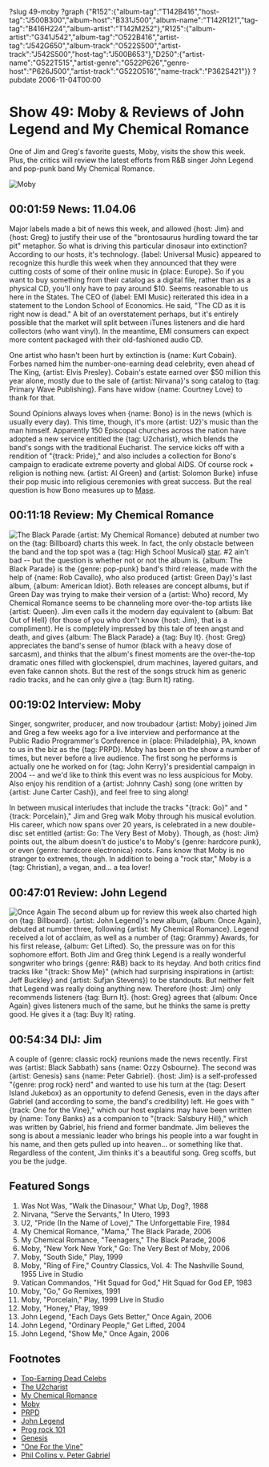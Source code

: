 ?slug 49-moby
?graph {"R152":{"album-tag":"T142B416","host-tag":"J500B300","album-host":"B331J500","album-name":"T142R121","tag-tag":"B416H224","album-artist":"T142M252"},"R125":{"album-artist":"G341J542","album-tag":"O522B416","artist-tag":"J542G650","album-track":"O522S500","artist-track":"J542S500","host-tag":"J500B653"},"D250":{"artist-name":"G522T515","artist-genre":"G522P626","genre-host":"P626J500","artist-track":"G522O516","name-track":"P362S421"}}
?pubdate 2006-11-04T00:00

# Show 49: Moby & Reviews of John Legend and My Chemical Romance
One of Jim and Greg's favorite guests, Moby, visits the show this week. Plus, the critics will review the latest efforts from R&B singer John Legend and pop-punk band My Chemical Romance.

![Moby](http://static.soundopinions.org/images/2006/moby.jpg)

## 00:01:59 News: 11.04.06
Major labels made a bit of news this week, and allowed {host: Jim} and {host: Greg} to justify their use of the "brontosaurus hurdling toward the tar pit" metaphor. So what is driving this particular dinosaur into extinction? According to our hosts, it's technology. {label: Universal Music} appeared to recognize this hurdle this week when they announced that they were cutting costs of some of their online music in {place: Europe}. So if you want to buy something from their catalog as a digital file, rather than as a physical CD, you'll only have to pay around $10. Seems reasonable to us here in the States. The CEO of {label: EMI Music} reiterated this idea in a statement to the London School of Economics. He said, "The CD as it is right now is dead." A bit of an overstatement perhaps, but it's entirely possible that the market will split between iTunes listeners and die hard collectors (who want vinyl). In the meantime, EMI consumers can expect more content packaged with their old-fashioned audio CD.

One artist who hasn't been hurt by extinction is {name: Kurt Cobain}. Forbes named him the number-one-earning dead celebrity, even ahead of The King, {artist: Elvis Presley}. Cobain's estate earned over $50 million this year alone, mostly due to the sale of {artist: Nirvana}'s song catalog to {tag: Primary Wave Publishing}. Fans have widow {name: Courtney Love} to thank for that. 

Sound Opinions always loves when {name: Bono} is in the news (which is usually every day). This time, though, it's more {artist: U2}'s music than the man himself. Apparently 150 Episcopal churches across the nation have adopted a new service entitled the {tag: U2charist}, which blends the band's songs with the traditional Eucharist. The service kicks off with a rendition of "{track: Pride}," and also includes a collection for Bono's campaign to eradicate extreme poverty and global AIDS. Of course rock + religion is nothing new. {artist: Al Green} and {artist: Solomon Burke} infuse their pop music into religious ceremonies with great success. But the real question is how Bono measures up to [Mase](http://en.wikipedia.org/wiki/Mase#Return_to_music_and_subsequent_controversy).

## 00:11:18 Review: My Chemical Romance
![The Black Parade](http://is2.mzstatic.com/image/thumb/Music/v4/d8/06/d4/d806d482-6aea-dd4c-af50-11c28d5ae8e5/source/600x600bb.jpg "14748659/209388277")
{artist: My Chemical Romance} debuted at number two on the {tag: Billboard} charts this week. In fact, the only obstacle between the band and the top spot was a {tag: High School Musical} [star](http://disneychannel.disney.com/hannah-montana). #2 ain't bad -- but the question is whether not or not the album is. {album: The Black Parade} is the {genre: pop-punk} band's third release, made with the help of {name: Rob Cavallo}, who also produced {artist: Green Day}'s last album, {album: American Idiot}. Both releases are concept albums, but if Green Day was trying to make their version of a {artist: Who} record, My Chemical Romance seems to be channeling more over-the-top artists like {artist: Queen}. Jim even calls it the modern day equivalent to {album: Bat Out of Hell} (for those of you who don't know {host: Jim}, that is a compliment). He is completely impressed by this tale of teen angst and death, and gives {album: The Black Parade} a {tag: Buy It}. {host: Greg} appreciates the band's sense of humor (black with a heavy dose of sarcasm), and thinks that the album's finest moments are the over-the-top dramatic ones filled with glockenspiel, drum machines, layered guitars, and even fake cannon shots. But the rest of the songs struck him as generic radio tracks, and he can only give a {tag: Burn It} rating.

## 00:19:02 Interview: Moby
Singer, songwriter, producer, and now troubadour {artist: Moby} joined Jim and Greg a few weeks ago for a live interview and performance at the Public Radio Programmer's Conference in {place: Philadelphia}, PA, known to us in the biz as the {tag: PRPD}. Moby has been on the show a number of times, but never before a live audience. The first song he performs is actually one he worked on for {tag: John Kerry}'s presidential campaign in 2004 -- and we'd like to think this event was no less auspicious for Moby. Also enjoy his rendition of a {artist: Johnny Cash} song (one written by {artist: June Carter Cash}), and feel free to sing along!

In between musical interludes that include the tracks "{track: Go}" and "{track: Porcelain}," Jim and Greg walk Moby through his musical evolution. His career, which now spans over 20 years, is celebrated in a new double-disc set entitled {artist: Go: The Very Best of Moby}. Though, as {host: Jim} points out, the album doesn't do justice's to Moby's {genre: hardcore punk}, or even {genre: hardcore electronica} roots. Fans know that Moby is no stranger to extremes, though. In addition to being a "rock star," Moby is a {tag: Christian}, a vegan, and... a tea lover!

## 00:47:01 Review: John Legend
![Once Again](http://is2.mzstatic.com/image/thumb/Music6/v4/5e/c8/a2/5ec8a23d-154c-5a6a-8ea0-a78ca3f55d20/source/600x600bb.jpg "16586443/716616852")
The second album up for review this week also charted high on {tag: Billboard}. {artist: John Legend}'s new album, {album: Once Again}, debuted at number three, following {artist: My Chemical Romance}. Legend received a lot of acclaim, as well as a number of {tag: Grammy} Awards, for his first release, {album: Get Lifted}. So, the pressure was on for this sophomore effort. Both Jim and Greg think Legend is a really wonderful songwriter who brings {genre: R&B} back to its heyday. And both critics find tracks like "{track: Show Me}" (which had surprising inspirations in {artist: Jeff Buckley} and {artist: Sufjan Stevens}) to be standouts. But neither felt that Legend was really doing anything new. Therefore {host: Jim} only recommends listeners {tag: Burn It}. {host: Greg} agrees that {album: Once Again} gives listeners much of the same, but he thinks the same is pretty good. He gives it a {tag: Buy It} rating.

## 00:54:34 DIJ: Jim
A couple of {genre: classic rock} reunions made the news recently. First was {artist: Black Sabbath} sans {name: Ozzy Osbourne}. The second was {artist: Genesis} sans {name: Peter Gabriel}. {host: Jim} is a self-professed "{genre: prog rock} nerd" and wanted to use his turn at the {tag: Desert Island Jukebox} as an opportunity to defend Genesis, even in the days after Gabriel (and according to some, the band's credibility) left. He goes with "{track: One for the Vine}," which our host explains may have been written by {name: Tony Banks} as a companion to "{track: Salsbury Hill}," which was written by Gabriel, his friend and former bandmate. Jim believes the song is about a messianic leader who brings his people into a war fought in his name, and then gets pulled up into heaven... or something like that. Regardless of the content, Jim thinks it's a beautiful song. Greg scoffs, but you be the judge.

## Featured Songs
1. Was Not Was, "Walk the Dinasour," What Up, Dog?, 1988
2. Nirvana, "Serve the Servants," In Utero, 1993
3. U2, "Pride (In the Name of Love)," The Unforgettable Fire, 1984
4. My Chemical Romance, "Mama," The Black Parade, 2006
5. My Chemical Romance, "Teenagers," The Black Parade, 2006
6. Moby, "New York New York," Go: The Very Best of Moby, 2006
7. Moby, "South Side," Play, 1999
8. Moby, "Ring of Fire," Country Classics, Vol. 4: The Nashville Sound, 1955 Live in Studio
9. Vatican Commandos, "Hit Squad for God," Hit Squad for God EP, 1983
10. Moby, "Go," Go Remixes, 1991
11. Moby, "Porcelain," Play, 1999 Live in Studio
12. Moby, "Honey," Play, 1999
13. John Legend, "Each Days Gets Better," Once Again, 2006
14. John Legend, "Ordinary People," Get Lifted, 2004
15. John Legend, "Show Me," Once Again, 2006

## Footnotes
- [Top-Earning Dead Celebs](http://www.forbes.com/2006/10/23/tech-media_06deadcelebs_cx_pk_top-earning-dead-celebrities_land.html)
- [The U2charist](http://u2-charist.com/)
- [My Chemical Romance](http://www.mychemicalromance.com/greatesthits)
- [Moby](http://www.moby.com/)
- [PRPD](http://www.prpd.org/)
- [John Legend](http://www.johnlegend.com/)
- [Prog rock 101](http://www.progarchives.com/Progressive-rock.asp)
- [Genesis](http://www.allmusic.com/artist/genesis-mn0000199995)
- ["One For the Vine"](https://www.youtube.com/watch?v=p2kRc2aHTnk&feature=kp)
- [Phil Collins v. Peter Gabriel](http://www.popmatters.com/column/177820-in-defense-of-both-the-phil-collins-and-peter-gabriel-eras-of-ge/)
